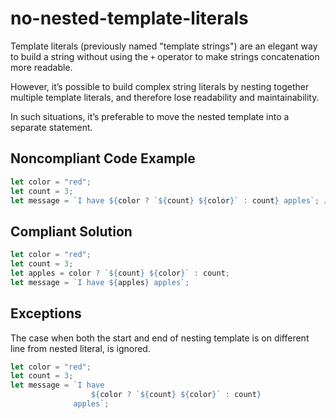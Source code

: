 # no-nested-template-literals

Template literals (previously named "template strings") are an elegant way to build a string without using the `+` operator to make strings concatenation more readable.

However, it’s possible to build complex string literals by nesting together multiple template literals, and therefore lose readability and maintainability.

In such situations, it’s preferable to move the nested template into a separate statement.

## Noncompliant Code Example

```javascript
let color = "red";
let count = 3;
let message = `I have ${color ? `${count} ${color}` : count} apples`; // Noncompliant; nested template strings not easy to read
```

## Compliant Solution

```javascript
let color = "red";
let count = 3;
let apples = color ? `${count} ${color}` : count;
let message = `I have ${apples} apples`;
```

## Exceptions

The case when both the start and end of nesting template is on different line from nested literal, is ignored.

```javascript
let color = "red";
let count = 3;
let message = `I have 
                  ${color ? `${count} ${color}` : count} 
              apples`;
```
